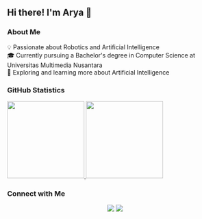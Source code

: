 ## Hi there! I'm Arya 👋

### About Me
💡 Passionate about Robotics and Artificial Intelligence  
🎓 Currently pursuing a Bachelor's degree in Computer Science at Universitas Multimedia Nusantara  
🤖 Exploring and learning more about Artificial Intelligence  

### GitHub Statistics
<p align="left">
  <a href="https://github.com/aryasetiawaann">
    <img height="180em" src="https://github-readme-stats-eight-theta.vercel.app/api?username=aryasetiawaann&show_icons=true&theme=algolia&include_all_commits=true&count_private=true"/>
    <img height="180em" src="https://github-readme-stats-eight-theta.vercel.app/api/top-langs/?username=aryasetiawaann&layout=compact&theme=algolia"/>
  </a>
</p>

### Connect with Me
<p align="center">
  <a href="https://linkedin.com/in/arya-setiawan/"><img src="https://img.shields.io/badge/-Arya%20Setiawan-0077B5?style=flat&logo=Linkedin&logoColor=white"/></a>
  <a href="mailto:aryasetiawaann@gmail.com"><img src="https://img.shields.io/badge/-aryasetiawaann@gmail.com-D14836?style=flat&logo=Gmail&logoColor=white"/></a>
</p>
